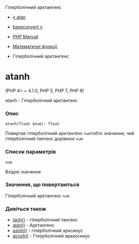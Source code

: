 Гіперболічний арктангенс

-   [« atan](function.atan.html)
    
-   [baseconvert »](function.base-convert.html)
    
-   [PHP Manual](index.html)
    
-   [Математичні функції](ref.math.html)
    
-   Гіперболічний арктангенс
    

# atanh

(PHP 4> = 4.1.0, PHP 5, PHP 7, PHP 8)

atanh - Гіперболічний арктангенс

### Опис

```methodsynopsis
atanh(float $num): float
```

Повертає гіперболічний арктангенс `num`тобто значення, чий гіперболічний тангенс дорівнює `num`

### Список параметрів

`num`

Вхідне значення

### Значення, що повертаються

Гіперболічний арктангенс `num`

### Дивіться також

-   [tanh()](function.tanh.html) - гіперболічний тангенс
-   [atan()](function.atan.html) - Арктангенс
-   [asinh()](function.asinh.html) - гіперболічний арксинус
-   [acosh()](function.acosh.html) - Гіперболічний арккосинус